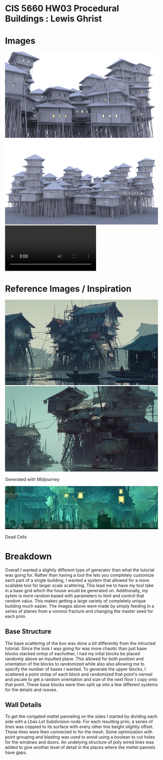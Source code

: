 # CIS 5660 HW03 Procedural Buildings : Lewis Ghrist

# Images
![City1](SwampHouseRen_2.png)
![City2](SwampHouseRen_3.png)
![HouseDemo](HouseDemo_V2.mp4)

# Reference Images / Inspiration
![House1](REFimg1house.png)
![House2](REFimg2house.png)

Generated with Midjourney 

![DC](Stilt_Village.webp)

Dead Cells

# Breakdown
Overall I wanted a slightly different type of generator than what the tutorial was going for. Rather than having a tool the lets you completely customize each part of a single building, I wanted a system that allowed for a more scallable tool for larger scale scattering. This lead me to have my tool take in a base grid which the house would be generated on. Additionally, my sytem is more random based with parameters to limit and control that random valus. This makes getting a large variety of completely unique building much easier. The images above were made by simply feeding in a series of planes from a voronoi fracture and changing the master seed for each prim. 

## Base Structure
The base scattering of the box was done a bit differently from the intructed tutorial. Since the look I was going for was more chaotic than just base blocks stacked ontop of eachother, I had my inital blocks be placed randomly above an inputted plane. This allowed for both position and orientation of the blocks to randomized while also also allowing me to specify the number of bases I wanted. To generate the upper blocks, I scattered a point ontop of each block and randomized that point's normal and pscale to get a random orientation and size of the next floor I copy onto that point. These base blocks were then split up into a few different systems for the details and rooves. 

## Wall Details
To get the corigated mattel panneling on the sides I started by dividing each side with a Lbas Lot Subdivision node. For each resulting prim, a series of lines was coppied to its surface with every other line beight slightly offset. These lines were then connected to for the mesh. Some optimization with point grouping and blasting was used to avoid using a boolean to cut holes for the windows and doors. An undelying structure of poly wired lines was added to give another level of detail in the places where the mettel pannels have gaps. 




